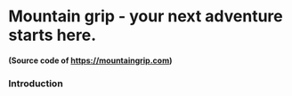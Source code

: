 #  Mountain grip - your next adventure starts here.
#### (Source code of https://mountaingrip.com)

### Introduction






